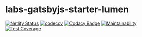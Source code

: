 labs-gatsbyjs-starter-lumen
============================
[![Netlify Status](https://api.netlify.com/api/v1/badges/2cd59c89-a176-43c3-afde-635a7b9faef7/deploy-status)](https://app.netlify.com/sites/guillaumegallois/deploys)
[![codecov](https://codecov.io/gh/guillaumegallois/labs-gatsby-starter-lumen-oldschool/branch/master/graph/badge.svg)](https://codecov.io/gh/guillaumegallois/labs-gatsby-starter-lumen-oldschool)
[![Codacy Badge](https://api.codacy.com/project/badge/Grade/3a833dd903244d6c9432fa8b2a6ac2c3)](https://www.codacy.com/manual/guillaumegallois/labs-gatsby-starter-lumen-oldschool?utm_source=github.com&amp;utm_medium=referral&amp;utm_content=guillaumegallois/labs-gatsby-starter-lumen-oldschool&amp;utm_campaign=Badge_Grade)
[![Maintainability](https://api.codeclimate.com/v1/badges/63fe0823495cef85878b/maintainability)](https://codeclimate.com/github/guillaumegallois/labs-gatsby-starter-lumen-oldschool/maintainability)
[![Test Coverage](https://api.codeclimate.com/v1/badges/63fe0823495cef85878b/test_coverage)](https://codeclimate.com/github/guillaumegallois/labs-gatsby-starter-lumen-oldschool/test_coverage)
